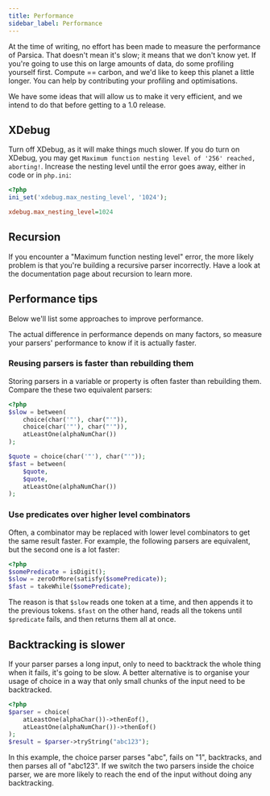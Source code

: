 ```yaml
---
title: Performance
sidebar_label: Performance
---
```



At the time of writing, no effort has been made to measure the performance of Parsica. That doesn't mean it's slow; it means that we don't know yet. If you're going to use this on large amounts of data, do some profiling yourself first. Compute == carbon, and we'd like to keep this planet a little longer. You can help by contributing your profiling and optimisations. 
 
We have some ideas that will allow us to make it very efficient, and we intend to do that before getting to a 1.0 release.


## XDebug

Turn off XDebug, as it will make things much slower. If you do turn on XDebug, you may get `Maximum function nesting level of '256' reached, aborting!`. Increase the nesting level until the error goes away, either in code or in `php.ini`:

```php
<?php
ini_set('xdebug.max_nesting_level', '1024');
```

```ini
xdebug.max_nesting_level=1024
```

## Recursion

If you encounter a "Maximum function nesting level" error, the more likely problem is that you're building a recursive parser incorrectly. Have a look at the documentation page about recursion to learn more.


## Performance tips

Below we'll list some approaches to improve performance. 

The actual difference in performance depends on many factors, so measure your parsers' performance to know if it is actually faster.

### Reusing parsers is faster than rebuilding them

Storing parsers in a variable or property is often faster than rebuilding them. Compare the these two equivalent parsers:

```php
<?php
$slow = between(
    choice(char('"'), char("'")),
    choice(char('"'), char("'")),
    atLeastOne(alphaNumChar())
);

$quote = choice(char('"'), char("'"));
$fast = between(
    $quote,
    $quote,
    atLeastOne(alphaNumChar())
);
```

### Use predicates over higher level combinators

Often, a combinator may be replaced with lower level combinators to get the same result faster. For example, the following parsers are equivalent, but the second one is a lot faster:

```php
<?php
$somePredicate = isDigit();
$slow = zeroOrMore(satisfy($somePredicate));
$fast = takeWhile($somePredicate);
```

The reason is that `$slow` reads one token at a time, and then appends it to the previous tokens. `$fast` on the other hand, reads all the tokens until `$predicate` fails, and then returns them all at once. 

## Backtracking is slower

If your parser parses a long input, only to need to backtrack the whole thing when it fails, it's going to be slow. A better alternative is to organise your usage of choice in a way that only small chunks of the input need to be backtracked. 

```php
<?php
$parser = choice(
    atLeastOne(alphaChar())->thenEof(), 
    atLeastOne(alphaNumChar())->thenEof()
);
$result = $parser->tryString("abc123");
```
 
In this example, the choice parser parses "abc", fails on "1", backtracks, and then parses all of "abc123". If we switch the two parsers inside the choice parser, we are more likely to reach the end of the input without doing any backtracking.    

